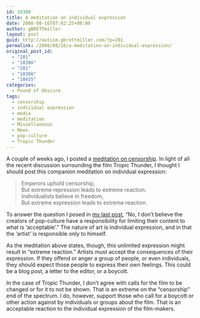 ```yaml
---
id: 10308
title: A meditation on individual expression
date: 2008-08-16T07:02:25+00:00
author: gBRETTmiller
layout: post
guid: http://autism.gbrettmiller.com/?p=281
permalink: /2008/08/16/a-meditation-on-individual-expression/
original_post_id:
  - "281"
  - "10306"
  - "281"
  - "10306"
  - "10435"
categories:
  - Pound of Obscure
tags:
  - censorship
  - individual expression
  - media
  - meditation
  - Miscellaneous
  - News
  - pop-culture
  - Tropic Thunder
---
```

A couple of weeks ago, I posted a [meditation on censorship](http://autism.gbrettmiller.com/2008/07/a-meditation-on-censorship/). In light of all the recent discussion surrounding the film Tropic Thunder, I thought I should post this companion meditation on individual expression:

> Emperors uphold censorship,  
> But extreme repression leads to extreme reaction.  
> Individualists believe in freedom,  
> But extreme expression leads to extreme reaction.

To answer the question I posed in [my last post](http://autism.gbrettmiller.com/2008/08/pop-culture-has-power-does-it-also-have-a-responsibility/), &#8220;No, I don&#8217;t believe the creators of pop-culture have a responsibility for limiting their content to what is &#8216;acceptable&#8217;.&#8221; The nature of art is individual expression, and in that the &#8216;artist&#8217; is responsible only to himself.

As the meditation above states, though, this unlimited expression might result in &#8220;extreme reaction.&#8221; Artists must accept the consequences of their expression. If they offend or anger a group of people, or even individuals, they should expect those people to express their own feelings. This could be a blog post, a letter to the editor, or a boycott.

In the case of Tropic Thunder, I don&#8217;t agree with calls for the film to be changed or for it to not be shown. That is an extreme on the &#8220;censorship&#8221; end of the spectrum. I do, however, support those who call for a boycott or other action against by individuals or groups about the film. That is an acceptable reaction to the individual expression of the film-makers.